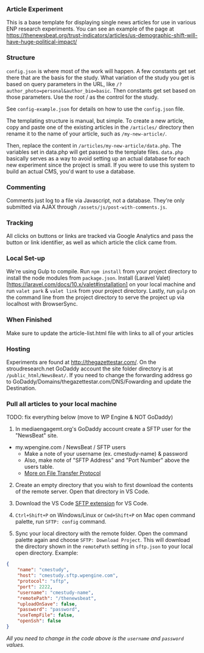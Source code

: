 ### Article Experiment
This is a base template for displaying single news articles for use in various ENP research experiments. You can see an example of the page at https://thenewsbeat.org/trust-indicators/articles/us-demographic-shift-will-have-huge-political-impact/

### Structure
`config.json` is where most of the work will happen. A few constants get set there that are the basis for the study. What variation of the study you get is based on query parameters in the URL, like `/?author_photo=personal&author_bio=basic`. Then constants get set based on those parameters. Use the root / as the control for the study.

See `config-example.json` for details on how to use the `config.json` file.

The templating structure is manual, but simple. To create a new article, copy and paste one of the existing articles in the <code>/articles/</code> directory then rename it to the name of your article, such as <code>/my-new-article/</code>.

Then, replace the content in <code>/articles/my-new-article/data.php</code>. The variables set in data.php will get passed to the template files. <code>data.php</code> basically serves as a way to avoid setting up an actual database for each new experiment since the project is small. If you were to use this system to build an actual CMS, you'd want to use a database.

### Commenting
Comments just log to a file via Javascript, not a database. They're only submitted via AJAX through <code>/assets/js/post-with-comments.js</code>.

### Tracking
All clicks on buttons or links are tracked via Google Analytics and pass the button or link identifier, as well as which article the click came from.

### Local Set-up
We're using Gulp to compile. Run <code>npm install</code> from your project directory to install the node modules from <code>package.json</code>. Install (Laravel Valet)[https://laravel.com/docs/10.x/valet#installation] on your local machine and run `valet park` & `valet link` from your project directory. Lastly, run <code>gulp</code> on the command line from the project directory to serve the project up via localhost with BrowserSync. 

### When Finished
Make sure to update the article-list.html file with links to all of your articles

### Hosting
Experiments are found at http://thegazettestar.com/. On the stroudresearch.net GoDaddy account the site folder directory is at `/public_html/NewsBeat/`. If you need to change the forwarding address go to GoDaddy/Domains/thegazettestar.com/DNS/Fowarding and update the Destination.

### Pull all articles to your local machine
TODO: fix everything below (move to WP Engine & NOT GoDaddy)
1) In mediaengagemt.org's GoDaddy account create a SFTP user for the "NewsBeat" site.
  - my.wpengine.com / NewsBeat / SFTP users
	- Make a note of your username (ex. cmestudy-name) & password
	- Also, make note of "SFTP Address" and "Port Number" above the users table.
	- [More on File Transfer Protocol](https://wpengine.com/support/sftp/?_gl=1*xsahx9*_ga*MTUyNTgyMTM0MS4xNjc2NDIwODk4*_ga_9HX6WG40N2*MTY4MTI1MDk0MS4xNi4xLjE2ODEyNTEyMzMuMC4wLjA.)
	
2) Create an empty directory that you wish to first download the contents of the remote server. Open that directory in VS Code.

3) Download the VS Code [SFTP extension](https://marketplace.visualstudio.com/items?itemName=Natizyskunk.sftp) for VS Code.

4) `Ctrl+Shift+P` on Windows/Linux or `Cmd+Shift+P` on Mac open command palette, run `SFTP: config` command.

5) Sync your local directory with the remote folder. Open the command palette again and choose `SFTP: Download Project`. This will download the directory shown in the `remotePath` setting in `sftp.json` to your local open directory. Example:

```json
{
    "name": "cmestudy",
    "host": "cmestudy.sftp.wpengine.com",
    "protocol": "sftp",
    "port": 2222,
    "username": "cmestudy-name",
    "remotePath": "/thenewsbeat",
    "uploadOnSave": false,
    "password": "password",
    "useTempFile": false,
    "openSsh": false
}
```

_All you need to change in the code above is the `username` and `password` values._